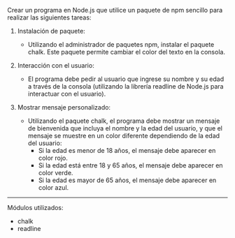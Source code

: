 Crear un programa en Node.js que utilice un paquete de npm sencillo para realizar las siguientes tareas:

1. Instalación de paquete:

    - Utilizando el administrador de paquetes npm, instalar el paquete chalk. Este paquete permite cambiar el color del texto en la consola.

2. Interacción con el usuario:

    - El programa debe pedir al usuario que ingrese su nombre y su edad a través de la consola (utilizando la librería readline de Node.js para interactuar con el usuario).

3. Mostrar mensaje personalizado:
    - Utilizando el paquete chalk, el programa debe mostrar un mensaje de bienvenida que incluya el nombre y la edad del usuario, y que el mensaje se muestre en un color diferente dependiendo de la edad del usuario:
        - Si la edad es menor de 18 años, el mensaje debe aparecer en color rojo.
        - Si la edad está entre 18 y 65 años, el mensaje debe aparecer en color verde.
        - Si la edad es mayor de 65 años, el mensaje debe aparecer en color azul.

---

Módulos utilizados:

-   chalk
-   readline
